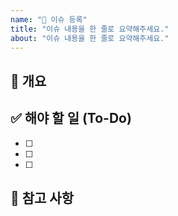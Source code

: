 ```yaml
---
name: "📄 이슈 등록"
title: "이슈 내용을 한 줄로 요약해주세요."
about: "이슈 내용을 한 줄로 요약해주세요."
---
```


## 💬 개요
<!-- 어떤 이슈인지 간결하게 설명해주세요. (버그, 기능 제안, 개선 등) -->


## ✅ 해야 할 일 (To-Do)
<!-- 이슈 해결을 위해 필요한 구체적인 작업 목록을 작성해주세요. (없으면 비워두셔도 됩니다.) -->
- [ ]
- [ ] 
- [ ] 


## 📝 참고 사항
<!-- 스크린샷, 관련 링크, 에러 로그 등 이슈를 이해하는 데 도움이 될 만한 모든 정보를 추가해주세요. -->
